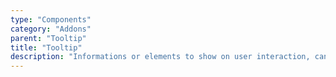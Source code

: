 ```yaml
---
type: "Components"
category: "Addons"
parent: "Tooltip"
title: "Tooltip"
description: "Informations or elements to show on user interaction, can contain simple text and more complex graphics."
---
```

